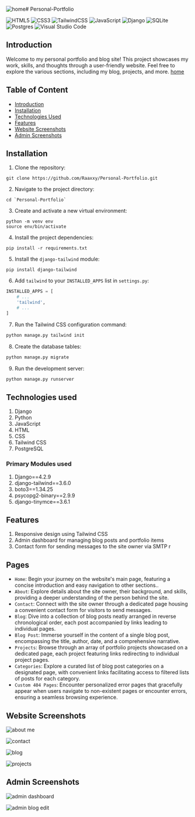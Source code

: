 ![home](https://github.com/Raaxxy/Personal-Portfolio/assets/90283239/ea256e5c-2abb-46be-b10e-6ed530e65dc7)# Personal-Portfolio

![HTML5](https://img.shields.io/badge/html5-%23E34F26.svg?style=for-the-badge&logo=html5&logoColor=white)
![CSS3](https://img.shields.io/badge/css3-%231572B6.svg?style=for-the-badge&logo=css3&logoColor=white)
![TailwindCSS](https://img.shields.io/badge/tailwindcss-%2338B2AC.svg?style=for-the-badge&logo=tailwind-css&logoColor=white)
![JavaScript](https://img.shields.io/badge/javascript-%23323330.svg?style=for-the-badge&logo=javascript&logoColor=%23F7DF1E)
![Django](https://img.shields.io/badge/django-%23092E20.svg?style=for-the-badge&logo=django&logoColor=white)
![SQLite](https://img.shields.io/badge/sqlite-%2307405e.svg?style=for-the-badge&logo=sqlite&logoColor=white)
![Postgres](https://img.shields.io/badge/postgres-%23316192.svg?style=for-the-badge&logo=postgresql&logoColor=white)
![Visual Studio Code](https://img.shields.io/badge/Visual%20Studio%20Code-0078d7.svg?style=for-the-badge&logo=visual-studio-code&logoColor=white)

## Introduction
Welcome to my personal portfolio and blog site! This project showcases my work, skills, and thoughts through a user-friendly website. Feel free to explore the various sections, including my blog, projects, and more.
[home](https://github.com/Raaxxy/Personal-Portfolio/assets/90283239/b8b38cf6-a594-42e0-8ebd-1e5a82a640da)

## Table of Content
  * [Introduction](#introduction)
  * [Installation](#installation)
  * [Technologies Used](#technologies-used)
  * [Features](#features)
  * [Website Screenshots](#website-screenshots)
  * [Admin Screenshots](#admin-screenshots)
  
## Installation
1. Clone the repository:
```
git clone https://github.com/Raaxxy/Personal-Portfolio.git
```
2. Navigate to the project directory:
```
cd `Personal-Portfolio`
```
3. Create and activate a new virtual environment:
```
python -m venv env
source env/bin/activate
```
4. Install the project dependencies:
```
pip install -r requirements.txt
```
5. Install the `django-tailwind` module:
```
pip install django-tailwind
```
6. Add `tailwind` to your `INSTALLED_APPS` list in `settings.py`:
```python
INSTALLED_APPS = [
    # ...
    'tailwind',
    # ...
]
```
7. Run the Tailwind CSS configuration command:
```python
python manage.py tailwind init
```
8. Create the database tables:
```python
python manage.py migrate
```
9. Run the development server:
```python
python manage.py runserver
```

## Technologies used
1. Django
2. Python
3. JavaScript
4. HTML
5. CSS
6. Tailwind CSS
7. PostgreSQL

### Primary Modules used
1. Django==4.2.9
2. django-tailwind==3.6.0
3. boto3==1.34.25
4. psycopg2-binary==2.9.9
5. django-tinymce==3.6.1

## Features
1. Responsive design using Tailwind CSS
2. Admin dashboard for managing blog posts and portfolio items
3. Contact form for sending messages to the site owner via SMTP
r
## Pages
- `Home`: Begin your journey on the website's main page, featuring a concise introduction and easy navigation to other sections..
- `About`: Explore details about the site owner, their background, and skills, providing a deeper understanding of the person behind the site.
- `Contact`: Connect with the site owner through a dedicated page housing a convenient contact form for visitors to send messages.
- `Blog`: Dive into a collection of blog posts neatly arranged in reverse chronological order, each post accompanied by links leading to individual pages.
- `Blog Post`: Immerse yourself in the content of a single blog post, encompassing the title, author, date, and a comprehensive narrative.
- `Projects`: Browse through an array of portfolio projects showcased on a dedicated page, each project featuring links redirecting to individual project pages.
- `Categories`: Explore a curated list of blog post categories on a designated page, with convenient links facilitating access to filtered lists of posts for each category.
- `Custom 404 Pages`: Encounter personalized error pages that gracefully appear when users navigate to non-existent pages or encounter errors, ensuring a seamless browsing experience.

## Website Screenshots
![about me](https://github.com/Raaxxy/Personal-Portfolio/assets/90283239/28c1aa39-9a8b-489e-975f-d8bfc4474e2b)


![contact](https://github.com/Raaxxy/Personal-Portfolio/assets/90283239/450537a1-bd52-4e2c-b341-035b2f3b2c44)


![blog](https://github.com/Raaxxy/Personal-Portfolio/assets/90283239/4c389409-2329-4bf9-af26-5591e1ca33ce)


![projects](https://github.com/Raaxxy/Personal-Portfolio/assets/90283239/2392218d-6240-42a4-98bf-a1358de64e24)


## Admin Screenshots
![admin dashboard](https://github.com/Raaxxy/Personal-Portfolio/assets/90283239/711124a0-8e56-4fc0-bef2-5f17f9538c9c)


![admin blog edit](https://github.com/Raaxxy/Personal-Portfolio/assets/90283239/77a848c4-5dc8-4029-a697-88aeb5cab002)

